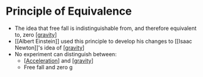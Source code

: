 # Principle of Equivalence

- The idea that free fall is indistinguishable from, and therefore equivalent to, zero [[gravity]]
- [[Albert Einstein]] used this principle to develop his changes to [[Isaac Newton]]'s idea of [[gravity]]
- No experiment can distinguish between:
  - [[Acceleration]] and [[gravity]]
  - Free fall and zero g

[//begin]: # "Autogenerated link references for markdown compatibility"
[gravity]: gravity "Gravity"
[Acceleration]: acceleration "Acceleration"
[//end]: # "Autogenerated link references"
